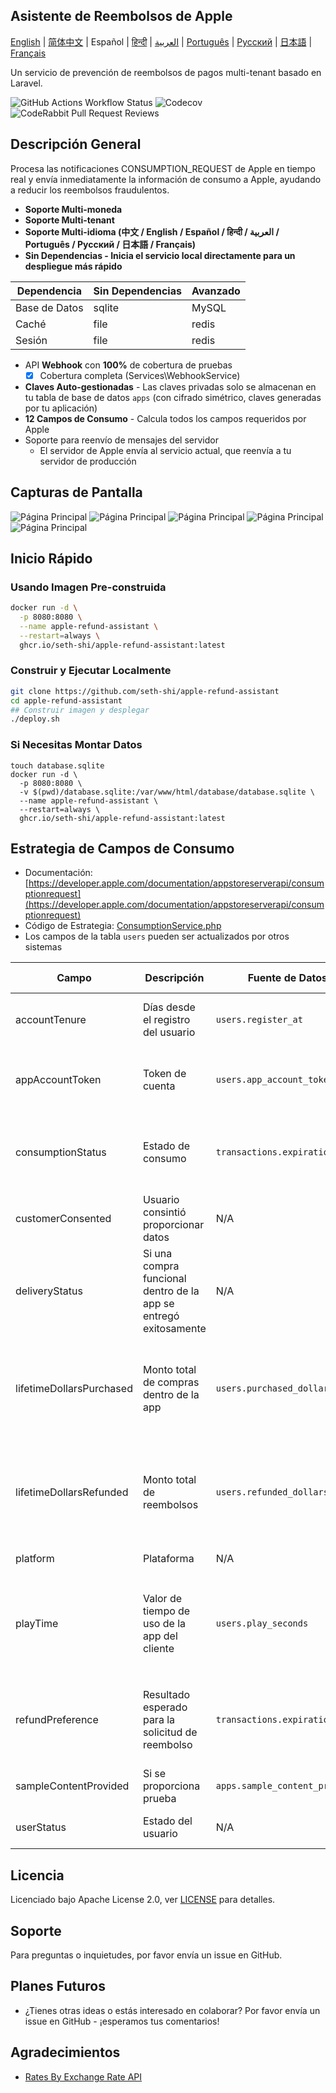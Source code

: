 
## Asistente de Reembolsos de Apple

[English](./README.md) | [简体中文](./README.zh.md) | Español | [हिन्दी](./README.hi.md) | [العربية](./README.ar.md) | [Português](./README.pt.md) | [Русский](./README.ru.md) | [日本語](./README.ja.md) | [Français](./README.fr.md)

Un servicio de prevención de reembolsos de pagos multi-tenant basado en Laravel.

![GitHub Actions Workflow Status](https://img.shields.io/github/actions/workflow/status/seth-shi/apple-refund-assistant/laravel.yml)
![Codecov](https://img.shields.io/codecov/c/github/seth-shi/apple-refund-assistant)
![CodeRabbit Pull Request Reviews](https://img.shields.io/coderabbit/prs/github/seth-shi/apple-refund-assistant?utm_source=oss&utm_medium=github&utm_campaign=seth-shi%2Fapple-refund-assistant&labelColor=171717&color=FF570A&link=https%3A%2F%2Fcoderabbit.ai&label=CodeRabbit+Reviews)

## Descripción General

Procesa las notificaciones CONSUMPTION_REQUEST de Apple en tiempo real y envía inmediatamente la información de consumo a Apple, ayudando a reducir los reembolsos fraudulentos.


- **Soporte Multi-moneda**
- **Soporte Multi-tenant**
- **Soporte Multi-idioma (中文 / English / Español / हिन्दी / العربية / Português / Русский / 日本語 / Français)**
- **Sin Dependencias - Inicia el servicio local directamente para un despliegue más rápido**

| Dependencia | Sin Dependencias |  Avanzado   |
|-----|--|-----|
|  Base de Datos   | sqlite | MySQL |
|  Caché   | file | redis  |
|   Sesión | file |  redis   |
- API **Webhook** con **100%** de cobertura de pruebas
    - [x] Cobertura completa (Services\WebhookService)
- **Claves Auto-gestionadas** - Las claves privadas solo se almacenan en tu tabla de base de datos `apps` (con cifrado simétrico, claves generadas por tu aplicación)
- **12 Campos de Consumo** - Calcula todos los campos requeridos por Apple
- Soporte para reenvío de mensajes del servidor
  - El servidor de Apple envía al servicio actual, que reenvía a tu servidor de producción

 
## Capturas de Pantalla
![Página Principal](assets/0.png)
![Página Principal](assets/1.png)
![Página Principal](assets/2.png)
![Página Principal](assets/3.png)
![Página Principal](assets/4.png)


## Inicio Rápido
### Usando Imagen Pre-construida
```bash
docker run -d \
  -p 8080:8080 \
  --name apple-refund-assistant \
  --restart=always \
  ghcr.io/seth-shi/apple-refund-assistant:latest
```


### Construir y Ejecutar Localmente
```bash
git clone https://github.com/seth-shi/apple-refund-assistant
cd apple-refund-assistant
## Construir imagen y desplegar
./deploy.sh
```

### Si Necesitas Montar Datos
```
touch database.sqlite
docker run -d \
  -p 8080:8080 \
  -v $(pwd)/database.sqlite:/var/www/html/database/database.sqlite \
  --name apple-refund-assistant \
  --restart=always \
  ghcr.io/seth-shi/apple-refund-assistant:latest
```

## Estrategia de Campos de Consumo
* Documentación: [https://developer.apple.com/documentation/appstoreserverapi/consumptionrequest](https://developer.apple.com/documentation/appstoreserverapi/consumptionrequest)
* Código de Estrategia: [ConsumptionService.php](./app/Services/ConsumptionService.php) 
* Los campos de la tabla `users` pueden ser actualizados por otros sistemas

| Campo                       | Descripción                | Fuente de Datos                          | Regla de Cálculo                                                                                           |
|--------------------------|-------------------|--------------------------------|------------------------------------------------------------------------------------------------|
| accountTenure            | Días desde el registro del usuario            | `users.register_at`            | Tiempo actual menos tiempo de registro                                                                                     |
| appAccountToken          | Token de cuenta          | `users.app_account_token`      | [Debe pasarse cuando el cliente crea el pedido](https://developer.apple.com/documentation/StoreKit/Transaction/appAccountToken) |
| consumptionStatus        | Estado de consumo              | `transactions.expiration_date` | Comparar con el tiempo actual, devolver consumido si expiró                                                                              |
| customerConsented        | Usuario consintió proporcionar datos          | N/A                              | Valor fijo `true`                                                                                       |
| deliveryStatus           | Si una compra funcional dentro de la app se entregó exitosamente | N/A                              | Valor fijo `0` (entrega normal)                                                                                    |
| lifetimeDollarsPurchased | Monto total de compras dentro de la app             | `users.purchased_dollars`      | Acumulado basado en eventos de transacción de Apple, o puedes acumular manualmente                                                                        |
| lifetimeDollarsRefunded  | Monto total de reembolsos             | `users.refunded_dollars`       | Acumulado basado en eventos de reembolso de Apple, o puedes acumular manualmente                                                                        |
| platform                 | Plataforma                | N/A                              | Valor fijo `1` (apple)                                                                                   |
| playTime                 | Valor de tiempo de uso de la app del cliente        | `users.play_seconds`           | Tu sistema necesita soportar la actualización de este campo, de lo contrario es `0`                                                                          |
| refundPreference         | Resultado esperado para la solicitud de reembolso         | `transactions.expiration_date` | Comparar con el tiempo actual, preferir rechazar el reembolso si expiró                                                                             |
| sampleContentProvided    | Si se proporciona prueba            | `apps.sample_content_provided` | Configurar al crear la app                                                                                      |
| userStatus               | Estado del usuario              | N/A                              | Valor fijo `1` (usuario normal)                                                                                   |



## Licencia

Licenciado bajo Apache License 2.0, ver [LICENSE](./LICENSE) para detalles.

## Soporte

Para preguntas o inquietudes, por favor envía un issue en GitHub.

## Planes Futuros
- ¿Tienes otras ideas o estás interesado en colaborar? Por favor envía un issue en GitHub - ¡esperamos tus comentarios!

## Agradecimientos
* [Rates By Exchange Rate API](https://www.exchangerate-api.com)

